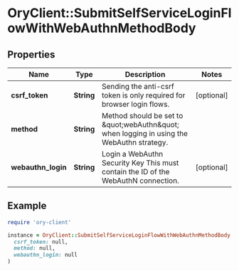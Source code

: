 # OryClient::SubmitSelfServiceLoginFlowWithWebAuthnMethodBody

## Properties

| Name | Type | Description | Notes |
| ---- | ---- | ----------- | ----- |
| **csrf_token** | **String** | Sending the anti-csrf token is only required for browser login flows. | [optional] |
| **method** | **String** | Method should be set to \&quot;webAuthn\&quot; when logging in using the WebAuthn strategy. |  |
| **webauthn_login** | **String** | Login a WebAuthn Security Key  This must contain the ID of the WebAuthN connection. | [optional] |

## Example

```ruby
require 'ory-client'

instance = OryClient::SubmitSelfServiceLoginFlowWithWebAuthnMethodBody.new(
  csrf_token: null,
  method: null,
  webauthn_login: null
)
```

